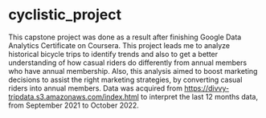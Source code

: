 # cyclistic_project
This capstone project was done as a result after finishing Google Data Analytics Certificate on Coursera. This project leads me to analyze historical bicycle trips to identify trends and also to get a better understanding of how casual riders do differently from annual members who have annual membership. Also, this analysis aimed to boost marketing decisions to assist the right marketing strategies, by converting casual riders into annual members. Data was acquired from https://divvy-tripdata.s3.amazonaws.com/index.html to interpret the last 12 months data, from September 2021 to October 2022.
